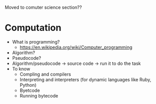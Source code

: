Moved to comuter science section??

# Computation
- What is programming?
  - https://en.wikipedia.org/wiki/Computer_programming
- Algorithm?
- Pseudocode?
- Algorithm/pseudocode -> source code -> run it to do the task
- To know
  - Compling and compilers
  - Interpreting and interpreters (for dynamic languages like Ruby, Python)
  - Byetcode
  - Running bytecode
